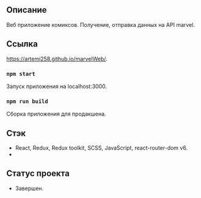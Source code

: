 ## Описание
Веб приложение комиксов. Получение, отправка данных на API marvel.

## Ссылка
https://artemi258.github.io/marvelWeb/.

### `npm start`
Запуск приложения на localhost:3000.

### `npm run build`
 Сборка приложения для продакшена.

## Стэк
- React, Redux, Redux toolkit, SCSS, JavaScript, react-router-dom v6.
- 
## Статус проекта
- Завершен.
